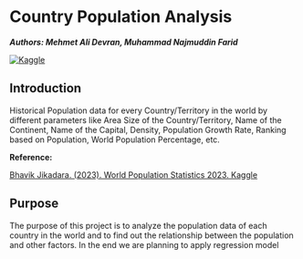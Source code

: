 # Country Population Analysis

***Authors: Mehmet Ali Devran, Muhammad Najmuddin Farid***

[![Kaggle](https://img.shields.io/badge/dataset-World%20Population%20Statistics%202023-blue.svg?style=flat-square&logo=kaggle)](https://www.kaggle.com/datasets/bhavikjikadara/world-population-statistics-2023)

## Introduction

Historical Population data for every Country/Territory in the world by different parameters like Area Size of the Country/Territory, Name of the Continent, Name of the Capital, Density, Population Growth Rate, Ranking based on Population, World Population Percentage, etc.

**Reference:**

[Bhavik Jikadara. (2023). World Population Statistics 2023. Kaggle](https://www.kaggle.com/datasets/bhavikjikadara/world-population-statistics-2023)

## Purpose

The purpose of this project is to analyze the population data of each country in the world and to find out the relationship between the population and other factors. In the end we are planning to apply regression model